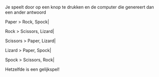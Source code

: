 Je speelt door op een knop te drukken en de computer die genereert dan een ander antwoord

Paper > Rock, Spock|

Rock > Scissors, Lizard|

Scissors > Paper, Lizard|

Lizard > Paper, Spock|

Spock > Scissors, Rock|


Hetzelfde is een gelijkspel!